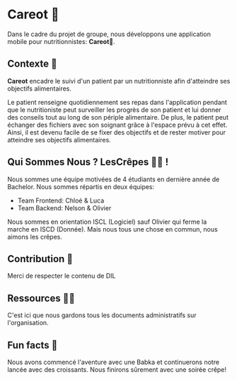 # **Careot 🥕**

Dans le cadre du projet de groupe, nous développons une application mobile pour nutritionnistes: **Careot🥕**.

## Contexte :seedling:

**Careot** encadre le suivi d'un patient par un nutritionniste afin d'atteindre ses objectifs alimentaires.

Le patient renseigne quotidiennement ses repas dans l'application pendant que le nutritioniste peut surveiller les progrès de son patient et lui donner des conseils tout au long de son périple alimentaire. De plus, le patient peut échanger des fichiers avec son soignant grâce à l'espace prévu à cet effet. Ainsi, il est devenu facile de se fixer des objectifs et de rester motiver pour atteindre ses objectifs alimentaires.


## Qui Sommes Nous ? LesCrêpes 🙋‍♀️ !

Nous sommes une équipe motivées de 4 étudiants en dernière année de Bachelor. Nous sommes répartis en deux équipes:

- Team Frontend: Chloé & Luca
- Team Backend: Nelson & Olivier

Nous sommes en orientation ISCL (Logiciel) sauf Olivier qui ferme la marche en ISCD (Donnée). Mais nous tous une chose en commun, nous aimons les crêpes.

## Contribution 🌈

Merci de respecter le contenu de DIL

## Ressources 👩‍💻

C'est ici que nous gardons tous les documents administratifs sur l'organisation.

## Fun facts :dizzy:

Nous avons commencé l'aventure avec une Babka et continuerons notre lancée avec des croissants. Nous finirons sûrement avec une soirée crêpe!

